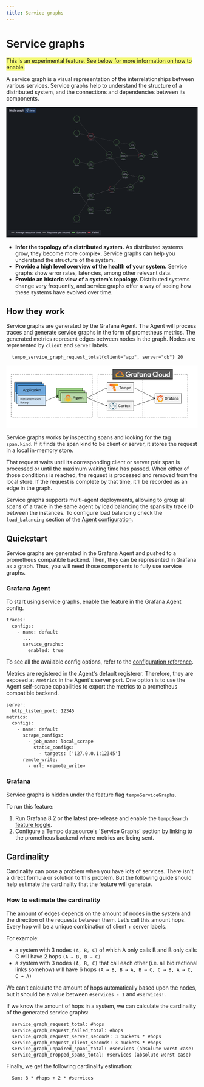 ```yaml
---
title: Service graphs
---
```


# Service graphs

<span style="background-color:#f3f973;">This is an experimental feature. See below for more information on how to enable.</span>

A service graph is a visual representation of the interrelationships between various services.
Service graphs help to understand the structure of a distributed system,
and the connections and dependencies between its components.

<img src="./service-graphs.png" alt="Service graphs example">

- **Infer the topology of a distributed system.**
  As distributed systems grow, they become more complex.
  Service graphs can help you understand the structure of the system.
- **Provide a high level overview of the health of your system.**
  Service graphs show error rates, latencies, among other relevant data.
- **Provide an historic view of a system’s topology.**
  Distributed systems change very frequently,
  and service graphs offer a way of seeing how these systems have evolved over time.

## How they work

Service graphs are generated by the Grafana Agent.
The Agent will process traces and generate service graphs in the form of prometheus metrics.
The generated metrics represent edges between nodes in the graph. Nodes are represented by `client` and `server` labels.

```
  tempo_service_graph_request_total{client="app", server="db"} 20
```

<img src="./service-graphs-agent-architecture.png" alt="Service graphs architecture">

Service graphs works by inspecting spans and looking for the tag `span.kind`.
If it finds the span kind to be client or server, it stores the request in a local in-memory store.

That request waits until its corresponding client or server pair span is processed or until the maximum waiting time has passed.
When either of those conditions is reached, the request is processed and removed from the local store.
If the request is complete by that time, it'll be recorded as an edge in the graph.

Service graphs supports multi-agent deployments,
allowing to group all spans of a trace in the same agent by load balancing the spans by trace ID between the instances.
To configure load balancing check the `load_balancing` section of the [Agent configuration](https://grafana.com/docs/agent/latest/configuration/traces-config/).

## Quickstart

Service graphs are generated in the Grafana Agent and pushed to a prometheus compatible backend.
Then, they can be represented in Grafana as a graph.
Thus, you will need those components to fully use service graphs.

### Grafana Agent

To start using service graphs, enable the feature in the Grafana Agent config.

```
traces:
  configs:
    - name: default
      ...
      service_graphs:
        enabled: true
```

To see all the available config options, refer to the [configuration reference](https://github.com/grafana/agent/blob/main/docs/configuration/traces-config.md).

Metrics are registered in the Agent's default registerer.
Therefore, they are exposed at `/metrics` in the Agent's server port.
One option is to use the Agent self-scrape capabilities to export the metrics to a prometheus compatible backend.

```
server:
  http_listen_port: 12345
metrics:
  configs:
    - name: default
      scrape_configs:
        - job_name: local_scrape
          static_configs:
            - targets: ['127.0.0.1:12345']
      remote_write:
        - url: <remote_write>
```

### Grafana

Service graphs is hidden under the feature flag `tempoServiceGraphs`.

To run this feature:
1. Run Grafana 8.2 or the latest pre-release and enable the `tempoSearch` [feature toggle](https://grafana.com/docs/grafana/latest/packages_api/data/featuretoggles/#temposervicegraph-property).
2. Configure a Tempo datasource's 'Service Graphs' section by linking to the prometheus backend where metrics are being sent.

## Cardinality

Cardinality can pose a problem when you have lots of services.
There isn't a direct formula or solution to this problem.
But the following guide should help estimate the cardinality that the feature will generate.

### How to estimate the cardinality

The amount of edges depends on the amount of nodes in the system and the direction of the requests between them.
Let’s call this amount hops. Every hop will be a unique combination of client + server labels.

For example:
- a system with 3 nodes `(A, B, C)` of which A only calls B and B only calls C will have 2 hops `(A → B, B → C)`
- a system with 3 nodes `(A, B, C)` that call each other (i.e. all bidirectional links somehow) will have 6 hops `(A → B, B → A, B → C, C → B, A → C, C → A)`

We can’t calculate the amount of hops automatically based upon the nodes,
but it should be a value between `#services - 1` and `#services!`.

If we know the amount of hops in a system, we can calculate the cardinality of the generated service graphs:

```
  service_graph_request_total: #hops
  service_graph_request_failed_total: #hops
  service_graph_request_server_seconds: 3 buckets * #hops
  service_graph_request_client_seconds: 3 buckets * #hops
  service_graph_unpaired_spans_total: #services (absolute worst case)
  service_graph_dropped_spans_total: #services (absolute worst case)
```

Finally, we get the following cardinality estimation:

```
  Sum: 8 * #hops + 2 * #services
```
